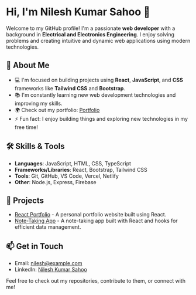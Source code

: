 # Hi, I'm Nilesh Kumar Sahoo 👋

Welcome to my GitHub profile! I'm a passionate **web developer** with a background in **Electrical and Electronics Engineering**. I enjoy solving problems and creating intuitive and dynamic web applications using modern technologies.

## 🚀 About Me
- 💻 I'm focused on building projects using **React**, **JavaScript**, and **CSS** frameworks like **Tailwind CSS** and **Bootstrap**.
- 📚 I'm constantly learning new web development technologies and improving my skills.
- 🌍 Check out my portfolio: [Portfolio](https://nks199721.github.io/Portfolio/)
- ⚡ Fun fact: I enjoy building things and exploring new technologies in my free time!

## 🛠️ Skills & Tools
- **Languages**: JavaScript, HTML, CSS, TypeScript
- **Frameworks/Libraries**: React, Bootstrap, Tailwind CSS
- **Tools**: Git, GitHub, VS Code, Vercel, Netlify
- **Other**: Node.js, Express, Firebase

## 🔧 Projects
- [React Portfolio](https://react-portfolio-gamma-pearl.vercel.app/) - A personal portfolio website built using React.
- [Note-Taking App](#) - A note-taking app built with React and hooks for efficient data management.

## 📫 Get in Touch
- Email: [nilesh@example.com](mailto:nilesh199721@gmail.com)
- LinkedIn: [Nilesh Kumar Sahoo](https://www.linkedin.com/in/nileshkssahoo/)

Feel free to check out my repositories, contribute to them, or connect with me!
